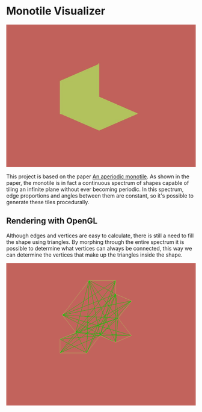 # Monotile Visualizer

![](assets/readme/Tile_Morphing.gif)

This project is based on the paper [An aperiodic monotile](https://cs.uwaterloo.ca/~csk/hat/). As shown in the paper, the monotile is in fact a continuous spectrum of shapes capable of tiling an infinite plane without ever becoming periodic. In this spectrum, edge proportions and angles between them are constant, so it's possible to generate these tiles procedurally.

## Rendering with OpenGL

Although edges and vertices are easy to calculate, there is still a need to fill the shape using triangles. By morphing through the entire spectrum it is possible to determine what vertices can always be connected, this way we can determine the vertices that make up the triangles inside the shape.

![](assets/readme/Tile_Connections.gif)
